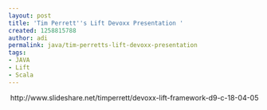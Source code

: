```yaml
---
layout: post
title: 'Tim Perrett''s Lift Devoxx Presentation '
created: 1258815788
author: adi
permalink: java/tim-perretts-lift-devoxx-presentation
tags:
- JAVA
- Lift
- Scala
---
```

<p>&nbsp;http://www.slideshare.net/timperrett/devoxx-lift-framework-d9-c-18-04-05</p>
